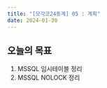 ```yaml
---
title: "[모각코24동계] 05 : 계획"
date: 2024-01-30
---
```


## 오늘의 목표

1. MSSQL 임시테이블 정리
2. MSSQL NOLOCK 정리
